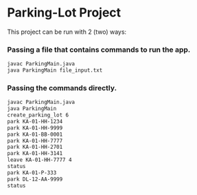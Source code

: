 # Parking-Lot Project

This project can be run with 2 (two) ways:

### Passing a file that contains commands to run the app.

```bash
javac ParkingMain.java
java ParkingMain file_input.txt
```

### Passing the commands directly.
```bash
javac ParkingMain.java
java ParkingMain
create_parking_lot 6
park KA-01-HH-1234
park KA-01-HH-9999
park KA-01-BB-0001
park KA-01-HH-7777
park KA-01-HH-2701
park KA-01-HH-3141
leave KA-01-HH-7777 4
status
park KA-01-P-333
park DL-12-AA-9999
status
```
